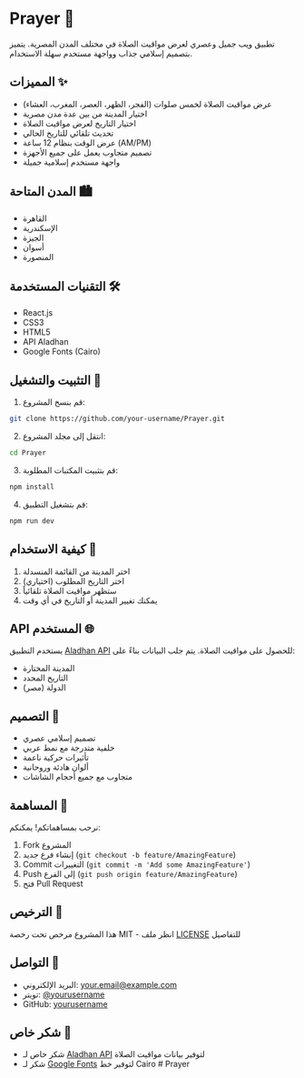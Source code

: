 <!-- @format -->

# Prayer 🕌

تطبيق ويب جميل وعصري لعرض مواقيت الصلاة في مختلف المدن المصرية. يتميز بتصميم إسلامي جذاب وواجهة مستخدم سهلة الاستخدام.

## المميزات ✨

-   عرض مواقيت الصلاة لخمس صلوات (الفجر، الظهر، العصر، المغرب، العشاء)
-   اختيار المدينة من بين عدة مدن مصرية
-   اختيار التاريخ لعرض مواقيت الصلاة
-   تحديث تلقائي للتاريخ الحالي
-   عرض الوقت بنظام 12 ساعة (AM/PM)
-   تصميم متجاوب يعمل على جميع الأجهزة
-   واجهة مستخدم إسلامية جميلة

## المدن المتاحة 🏙️

-   القاهرة
-   الإسكندرية
-   الجيزة
-   أسوان
-   المنصورة

## التقنيات المستخدمة 🛠️

-   React.js
-   CSS3
-   HTML5
-   API Aladhan
-   Google Fonts (Cairo)

## التثبيت والتشغيل 🚀

1. قم بنسخ المشروع:

```bash
git clone https://github.com/your-username/Prayer.git
```

2. انتقل إلى مجلد المشروع:

```bash
cd Prayer
```

3. قم بتثبيت المكتبات المطلوبة:

```bash
npm install
```

4. قم بتشغيل التطبيق:

```bash
npm run dev
```

## كيفية الاستخدام 📱

1. اختر المدينة من القائمة المنسدلة
2. اختر التاريخ المطلوب (اختياري)
3. ستظهر مواقيت الصلاة تلقائياً
4. يمكنك تغيير المدينة أو التاريخ في أي وقت

## API المستخدم 🌐

يستخدم التطبيق [Aladhan API](https://aladhan.com/prayer-times-api) للحصول على مواقيت الصلاة. يتم جلب البيانات بناءً على:

-   المدينة المختارة
-   التاريخ المحدد
-   الدولة (مصر)

## التصميم 🎨

-   تصميم إسلامي عصري
-   خلفية متدرجة مع نمط عربي
-   تأثيرات حركية ناعمة
-   ألوان هادئة وروحانية
-   متجاوب مع جميع أحجام الشاشات

## المساهمة 🤝

نرحب بمساهماتكم! يمكنكم:

1. Fork المشروع
2. إنشاء فرع جديد (`git checkout -b feature/AmazingFeature`)
3. Commit التغييرات (`git commit -m 'Add some AmazingFeature'`)
4. Push إلى الفرع (`git push origin feature/AmazingFeature`)
5. فتح Pull Request

## الترخيص 📄

هذا المشروع مرخص تحت رخصة MIT - انظر ملف [LICENSE](LICENSE) للتفاصيل

## التواصل 📧

-   البريد الإلكتروني: your.email@example.com
-   تويتر: [@yourusername](https://twitter.com/yourusername)
-   GitHub: [yourusername](https://github.com/yourusername)

## شكر خاص 🙏

-   شكر خاص لـ [Aladhan API](https://aladhan.com/prayer-times-api) لتوفير بيانات مواقيت الصلاة
-   شكر لـ [Google Fonts](https://fonts.google.com) لتوفير خط Cairo
#   P r a y e r 
 
 
